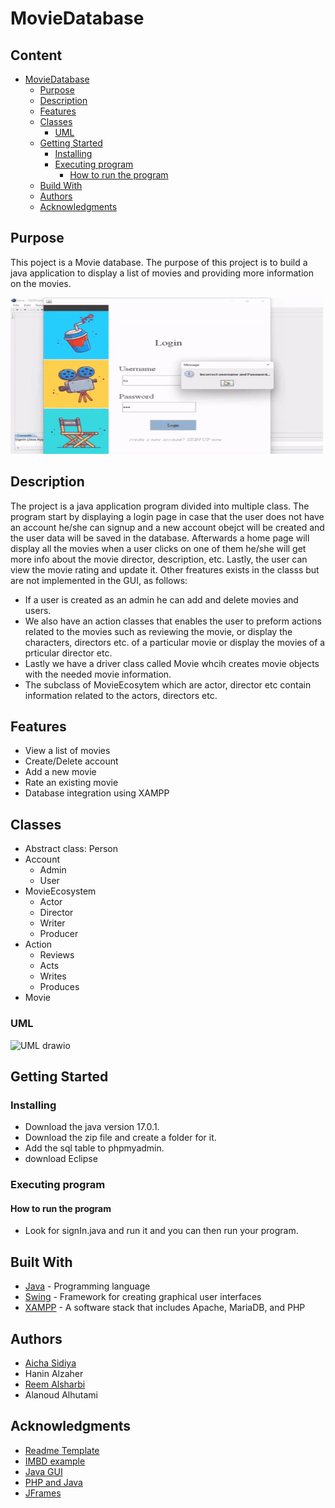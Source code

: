 <!--Title-->
# MovieDatabase
<!--Content Table-->
## Content
- [MovieDatabase](#stars-university) <!--Link to the title of the project-->
  * [Purpose](#purpose) <!--Link to the purpose of the project-->
  * [Description](#description) <!--Link to the description of the project-->
  * [Features](#features) <!--Link to the description of the project-->
  * [Classes](#classes) <!--Link to the classes of the project-->
    + [UML](#UML)<!--Link to the UML of the project-->
  * [Getting Started](#getting-started) <!--Link to the steps for launching the project-->
    + [Installing](#installing) <!--Link to Installation-->
    + [Executing program](#executing-program) <!--Link to Execution-->
      - [How to run the program](#how-to-run-the-program) <!--Link to the steps for launching the project-->
  * [Build With](#build-with) <!--Link to the Contributors of the project-->
  * [Authors](#authors) <!--Link to the Contributors of the project-->
  * [Acknowledgments](#acknowledgments) <!--Link to the Acknowlegments-->

## Purpose
<!--Purpose of the project-->
This poject is a Movie database. The purpose of this project is to build a java application to display a list of movies and providing more information on the movies.

<img src="https://github.com/AichaSidiya/MovieDatabase/blob/main/demoMovie.gif" width="500" height="250"/>

<!--Header 2 description of the project-->
## Description

The project is a java application program divided into multiple class. The program start by displaying a login page in case that the user does not have an account he/she can signup and a new account obejct will be created and the user data will be saved in the database. Afterwards a home page will display all the movies when a user clicks on one of them he/she will get more info about the movie director, description, etc. Lastly, the user can view the movie rating and update it. Other freatures exists in the classs but are not implemented in the GUI, as follows:
* If a user is created as an admin he can add and delete movies and users. 
* We also have an action classes that enables the user to preform actions related to the movies such as reviewing the movie, or display the characters, directors etc. of a particular movie or display the movies of a prticular director etc.
* Lastly we have a driver class called Movie whcih creates movie objects with the needed movie information.
* The subclass of MovieEcosytem which are actor, director etc contain information related to the actors, directors etc.

## Features
* View a list of movies
* Create/Delete account
* Add a new movie
* Rate an existing movie
* Database integration using XAMPP

<!-- Files of the project-->
## Classes
- Abstract class: Person
- Account
  + Admin
  + User
- MovieEcosystem
  + Actor
  + Director
  + Writer
  + Producer
- Action
  + Reviews
  + Acts
  + Writes
  + Produces
- Movie
### UML 


![UML drawio](https://user-images.githubusercontent.com/91727165/180050404-f86eb84e-53b9-4647-8b3d-17d4c27a158a.png)

<!--Header 3 installation and launching the project-->
## Getting Started

### Installing
<!--Steps of Installation-->
* Download the java version 17.0.1. 
* Download the zip file and create a folder for it.
* Add the sql table to phpmyadmin.
* download Eclipse

### Executing program
<!--Steps for running the program-->
#### How to run the program

* Look for signIn.java and run it and you can then run your program.

## Built With

- [Java](https://www.java.com/) - Programming language
- [Swing](https://docs.oracle.com/en/java/javase/14/docs/api/javax/swing/package-summary.html) - Framework for creating graphical user interfaces
- [XAMPP](https://www.apachefriends.org/index.html) - A software stack that includes Apache, MariaDB, and PHP

## Authors
<!-- The contributors to the project-->
* [Aicha Sidiya](https://github.com/AichaSidiya)
* Hanin Alzaher
* [Reem Alsharbi](https://github.com/ReemAlsharabi)
* Alanoud Alhutami


## Acknowledgments
<!-- Insparation files, codes, and general refrences used in writing the code of the project-->
* [Readme Template](https://gist.github.com/DomPizzie/7a5ff55ffa9081f2de27c315f5018afc)
* [IMBD example](https://uwe.pst.ifi.lmu.de/exampleIMDB.html)
* [Java GUI](https://youtu.be/clKDMtfNNuo)
* [PHP and Java](https://youtu.be/h40mEf7WyMQ)
* [JFrames](https://youtu.be/3dlvseTkRHg)
